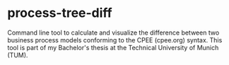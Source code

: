 # process-tree-diff

Command line tool to calculate and visualize the difference between two business process models conforming to the CPEE (cpee.org) syntax.
This tool is part of my Bachelor's thesis at the Technical University of Munich (TUM).
